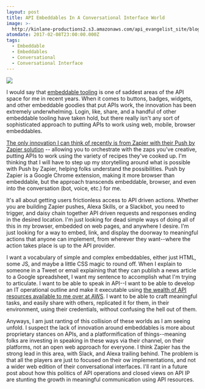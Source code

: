 ```yaml
---
layout: post
title: API Embeddables In A Conversational Interface World
image: >-
  http://kinlane-productions2.s3.amazonaws.com/api_evangelist_site/blog/push_by_zapier_icon_button.png
atomdate: 2017-02-08T23:00:00.000Z
tags:
  - Embeddable
  - Embeddables
  - Conversational
  - Conversational Interface
---
```

[![](http://kinlane-productions2.s3.amazonaws.com/api_evangelist_site/blog/push_by_zapier_icon_button.png)](https://zapier.com/blog/push-by-zapier-google-chrome-extension/)

I would say that [embeddable tooling](http://embeddable.apievangelist.com) is one of saddest areas of the API space for me in recent years. When it comes to buttons, badges, widgets, and other embeddable goodies that put APIs work, the innovation has been extremely underwhelming. Login, like, share, and a handful of other embeddable tooling have taken hold, but there really isn't any sort of sophisticated approach to putting APIs to work using web, mobile, browser embeddables. 

[The only innovation I can think of recently is from Zapier with their Push by Zapier solution](http://apievangelist.com/2016/10/11/ipaas-in-your-browser-with-push-by-zapier/) -- allowing you to orchestrate with the zaps you've creative, putting APIs to work using the variety of recipes they've cooked up. I'm thinking that I will have to step up my storytelling around what is possible with Push by Zapier, helping folks understand the possibilities. Push by Zapier is a Google Chrome extension, making it more browser than embeddable, but the approach transcends embeddable, browser, and even into the conversation (bot, voice, etc.) for me.

It's all about getting users frictionless access to API driven actions. Whether you are building Zapier pushes, Alexa Skills, or a Slackbot, you need to trigger, and daisy chain together API driven requests and responses ending in the desired location. I'm just looking for dead simple ways of doing all of this in my browser, embedded on web pages, and anywhere I desire. I'm just looking for a way to embed, link, and display the doorway to meaningful actions that anyone can implement, from wherever they want--where the action takes place is up to the API provider.

I want a vocabulary of simple and complex embeddables, either just HTML, some JS, and maybe a little CSS magic to round off. When I explain to someone in a Tweet or email explaining that they can publish a news article to a Google spreadsheet, I want my sentence to accomplish what I'm trying to articulate. I want to be able to speak in API--I want to be able to develop an IT operational outline and make it executable using [the wealth of API resources available to me over at AWS](http://amazon.web.services.stack.network/). I want to be able to craft meaningful tasks, and easily share with others, replicated it for them, in their environment, using their credentials, without confusing the hell out of them.

Anyways, I am just ranting of this collision of these worlds as I am seeing unfold. I suspect the lack of innovation around embeddables is more about proprietary stances on APIs, and a platformification of things--meaning folks are investing in speaking in these ways via their channel, on their platforms, not an open web approach for everyone. I think Zapier has the strong lead in this area, with Slack, and Alexa trailing behind. The problem is that all the players are just to focused on their ow implementations, and not a wider web edition of their conversational interfaces. I'll rant in a future post about how this politics of API operations and closed views on API IP are stunting the growth in meaningful communication using API resources.
